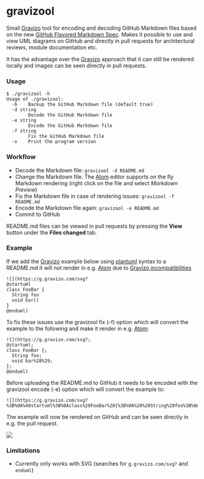# gravizool

Small [Gravizo](http://gravizo.com) tool for encoding and decoding GitHub Markdown files based on the new [GitHub Flavored Markdown Spec](https://github.github.com/gfm/#link-destination). Makes it possible to use and view UML diagrams on GitHub and directly in pull requests for architectural reviews, module documentation etc.

It has the advantage over the [Gravizo](https://github.com/TLmaK0/gravizo) approach that it can still be rendered locally and images can be seen directly in pull requests.

### Usage

```
$ ./gravizool -h
Usage of ./gravizool:
  -b	Backup the GitHub Markdown file (default true)
  -d string
    	Decode the GitHub Markdown file
  -e string
    	Encode the GitHub Markdown file
  -f string
    	Fix the GitHub Markdown file
  -v	Print the program version
```

### Workflow

* Decode the Markdown file: `gravizool -d README.md`
* Change the Markdown file. The [Atom](http://atom.io) editor supports on the fly Markdown rendering (right click on the file and select *Markdown Preview*)
* Fix the Markdown file in case of rendering issues: `gravizool -f README.md`
* Encode the Markdown file again: `gravizool -e README.md`
* Commit to GitHub

README.md files can be viewed in pull requests by pressing the **View** button under the **Files changed** tab.

### Example

If we add the [Gravizo](http://gravizo.com) example below using [plantuml](http://plantuml.com) syntax to a README.md it will not render in e.g. [Atom](http://atom.io) due to [Gravizo incompatibilities](http://www.gravizo.com/#incompatibilities)

```
![](https://g.gravizo.com/svg?
@startuml
class FooBar {
  String foo
  void bar()
}
@enduml)
```

To fix these issues use the gravizool fix (-f) option which will convert the example to the following and make it render in e.g. [Atom](http://atom.io):

```
![](https://g.gravizo.com/svg?;
@startuml;
class FooBar {;
  String foo;
  void bar%28%29;
};
@enduml)
```

Before uploading the README.md to GitHub it needs to be encoded with the gravizool encode (-e) option which will convert the example to:
```
![](https://g.gravizo.com/svg?%3B%0A%40startuml%3B%0Aclass%20FooBar%20{%3B%0A%20%20String%20foo%3B%0A%20%20void%20bar%28%29%3B%0A}%3B%0A%40enduml)
```

The example will now be rendered on GitHub and can be seen directly in e.g. the pull request.

![](https://g.gravizo.com/svg?%3B%0A%40startuml%3B%0Aclass%20FooBar%20{%3B%0A%20%20String%20foo%3B%0A%20%20void%20bar%28%29%3B%0A}%3B%0A%40enduml)

### Limitations

* Currently only works with SVG (searches for `g.gravizo.com/svg?` and `enduml`)
